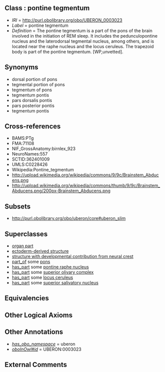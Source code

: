 
## Class : pontine tegmentum

 * *IRI* = http://purl.obolibrary.org/obo/UBERON_0003023
 * *Label* = pontine tegmentum
 * *Definition* = The pontine tegmentum is a part of the pons of the brain involved in the initiation of REM sleep. It includes the pedunculopontine nucleus and the laterodorsal tegmental nucleus, among others, and is located near the raphe nucleus and the locus ceruleus. The trapezoid body is part of the pontine tegmentum. [WP,unvetted].

## Synonyms

 * dorsal portion of pons
 * tegmental portion of pons
 * tegmentum of pons
 * tegmentum pontis
 * pars dorsalis pontis
 * pars posterior pontis
 * tegmentum pontis

## Cross-references

 * BAMS:PTg
 * FMA:71108
 * NIF_GrossAnatomy:birnlex_923
 * NeuroNames:557
 * SCTID:362401009
 * UMLS:C0228426
 * Wikipedia:Pontine_tegmentum
 * http://upload.wikimedia.org/wikipedia/commons/9/9c/Brainstem_Abducens.png
 * http://upload.wikimedia.org/wikipedia/commons/thumb/9/9c/Brainstem_Abducens.png/200px-Brainstem_Abducens.png

## Subsets

 * http://purl.obolibrary.org/obo/uberon/core#uberon_slim

## Superclasses

 * [organ part](../../UBERON/64/UBERON_0000064.md)
 * [ectoderm-derived structure](../../UBERON/21/UBERON_0004121.md)
 * [structure with developmental contribution from neural crest](../../UBERON/14/UBERON_0010314.md)
 * [part_of](../../BFO/50/BFO_0000050.md) some [pons](../../UBERON/88/UBERON_0000988.md)
 * [has_part](../../BFO/51/BFO_0000051.md) some [pontine raphe nucleus](../../UBERON/47/UBERON_0002047.md)
 * [has_part](../../BFO/51/BFO_0000051.md) some [superior olivary complex](../../UBERON/28/UBERON_0002128.md)
 * [has_part](../../BFO/51/BFO_0000051.md) some [locus ceruleus](../../UBERON/48/UBERON_0002148.md)
 * [has_part](../../BFO/51/BFO_0000051.md) some [superior salivatory nucleus](../../UBERON/49/UBERON_0002149.md)

## Equivalencies


## Other Logical Axioms


## Other Annotations

 * *[has_obo_namespace](../../ce/oboInOwl#hasOBONamespace.md)* = uberon
 * *[oboInOwl#id](../../id/oboInOwl#id.md)* = UBERON:0003023

## External Comments

